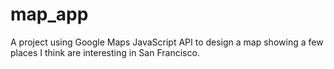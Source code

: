 # map_app
A project using Google Maps JavaScript API to design a map showing a few places I think are interesting in San Francisco.
